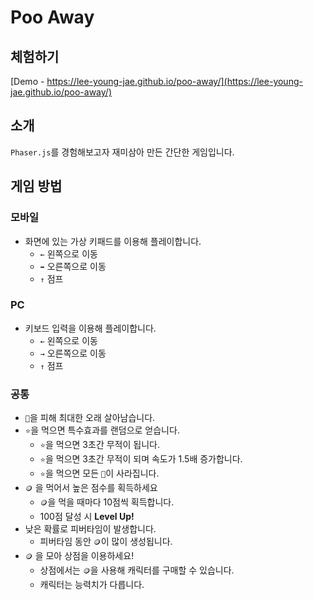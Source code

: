 # Poo Away

## 체험하기

[Demo - https://lee-young-jae.github.io/poo-away/](https://lee-young-jae.github.io/poo-away/)

## 소개

`Phaser.js`를 경험해보고자 재미삼아 만든 간단한 게임입니다.

## 게임 방법

### 모바일

- 화면에 있는 가상 키패드를 이용해 플레이합니다.
  - `←` 왼쪽으로 이동
  - `➡️` 오른쪽으로 이동
  - `↑` 점프

### PC

- 키보드 입력을 이용해 플레이합니다.
  - `←` 왼쪽으로 이동
  - `→` 오른쪽으로 이동
  - `↑` 점프

### 공통

- `💩`을 피해 최대한 오래 살아남습니다.
- `⭐️`을 먹으면 특수효과를 랜덤으로 얻습니다.
  - `⭐️`을 먹으면 3초간 무적이 됩니다.
  - `⭐️`을 먹으면 3초간 무적이 되며 속도가 1.5배 증가합니다.
  - `⭐️`을 먹으면 모든 `💩`이 사라집니다.
- `🪙` 을 먹어서 높은 점수를 획득하세요
  - `🪙`을 먹을 때마다 10점씩 획득합니다.
  - 100점 달성 시 **Level Up!**
- 낮은 확률로 피버타임이 발생합니다.
  - 피버타임 동안 `🪙`이 많이 생성됩니다.
- `🪙` 을 모아 상점을 이용하세요!
  - 상점에서는 `🪙`을 사용해 캐릭터를 구매할 수 있습니다.
  - 캐릭터는 능력치가 다릅니다.
